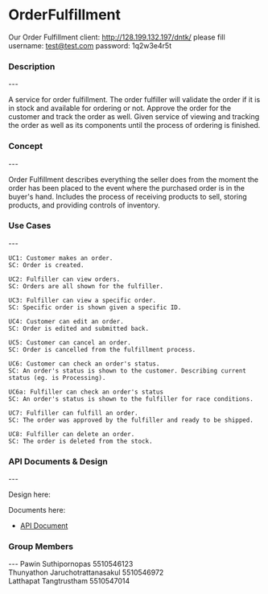 OrderFulfillment
================
Our Order Fulfillment client: http://128.199.132.197/dntk/
please fill username: test@test.com
            password: 1q2w3e4r5t

<h3>Description</h3>
---

A service for order fulfillment. The order fulfiller will validate the order if it is in stock and available for ordering or not. Approve the order for the customer and track the order as well. Given service of viewing and tracking the order as well as its components until the process of ordering is finished.

<h3>Concept</h3>
---

Order Fulfillment describes everything the seller does from the moment the order has been placed to the event where the purchased order is in the buyer's hand. Includes the process of receiving products to sell, storing products, and providing controls of inventory.

<h3>Use Cases</h3>
---

```
UC1: Customer makes an order.
SC: Order is created.
```
```
UC2: Fulfiller can view orders.
SC: Orders are all shown for the fulfiller.
```
```
UC3: Fulfiller can view a specific order.
SC: Specific order is shown given a specific ID.
```
```
UC4: Customer can edit an order.
SC: Order is edited and submitted back.
```
```
UC5: Customer can cancel an order.
SC: Order is cancelled from the fulfillment process.
```
```
UC6: Customer can check an order's status.
SC: An order's status is shown to the customer. Describing current status (eg. is Processing).

UC6a: Fulfiller can check an order's status
SC: An order's status is shown to the fulfiller for race conditions.
```
```
UC7: Fulfiller can fulfill an order.
SC: The order was approved by the fulfiller and ready to be shipped.
```
```
UC8: Fulfiller can delete an order.
SC: The order is deleted from the stock.
```
<h3>API Documents & Design</h3>
---

Design here:

Documents here:<br>
* [API Document](http://goo.gl/ZmGMBL)

<h3>Group Members</h3>
---
Pawin Suthipornopas 5510546123 <br>
Thunyathon Jaruchotrattanasakul 5510546972 <br>
Latthapat Tangtrustham 5510547014
